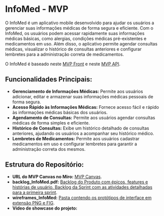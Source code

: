 # InfoMed - MVP

O InfoMed é um aplicativo mobile desenvolvido para ajudar os usuários a gerenciar suas informações médicas de forma segura e eficiente. Com o InfoMed, os usuários podem acessar rapidamente suas informações médicas básicas, como alergias, condições médicas pré-existentes e medicamentos em uso. Além disso, o aplicativo permite agendar consultas médicas, visualizar o histórico de consultas anteriores e configurar lembretes para a administração correta de medicamentos.

O InfoMed é baseado neste [MVP Front](https://github.com/RodrigoProcopio/MVP_Prontuario_Medico_Front) e neste [MVP API](https://github.com/RodrigoProcopio/MVP_Prontuario_Medico_API).

## Funcionalidades Principais:
- **Gerenciamento de Informações Médicas:** Permite aos usuários adicionar, editar e armazenar suas informações médicas pessoais de forma segura.
- **Acesso Rápido às Informações Médicas:** Fornece acesso fácil e rápido às informações médicas básicas dos usuários.
- **Agendamento de Consultas:** Permite aos usuários agendar consultas médicas de forma simples e eficiente.
- **Histórico de Consultas:** Exibe um histórico detalhado de consultas anteriores, ajudando os usuários a acompanhar seu histórico médico.
- **Lembretes de Medicamentos:** Permite aos usuários cadastrar medicamentos em uso e configurar lembretes para garantir a administração correta dos mesmos.

## Estrutura do Repositório:
* **URL do MVP Canvas no Miro:** [MVP Canvas](https://miro.com/app/board/uXjVKU8RbRI=/?share_link_id=840909777572).
* **backlog_InfoMed.pdf:** [Backlog do Produto com épicos, features e histórias de usuário. Backlog da Sprint com as atividades detalhadas para a primeira sprint](https://github.com/RodrigoProcopio/MVP_InfoMed/blob/main/backlog_InfoMed.pdf).
* **wireframes_InfoMed:** [Pasta contendo os protótipos de interface em extensão PNG e FIG](https://github.com/RodrigoProcopio/MVP_InfoMed/tree/main/wireframes_InfoMed).
* **Vídeo de showcase do projeto:**
